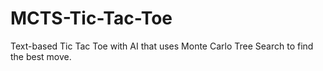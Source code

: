 # MCTS-Tic-Tac-Toe
Text-based Tic Tac Toe with AI that uses Monte Carlo Tree Search to find the best move.
